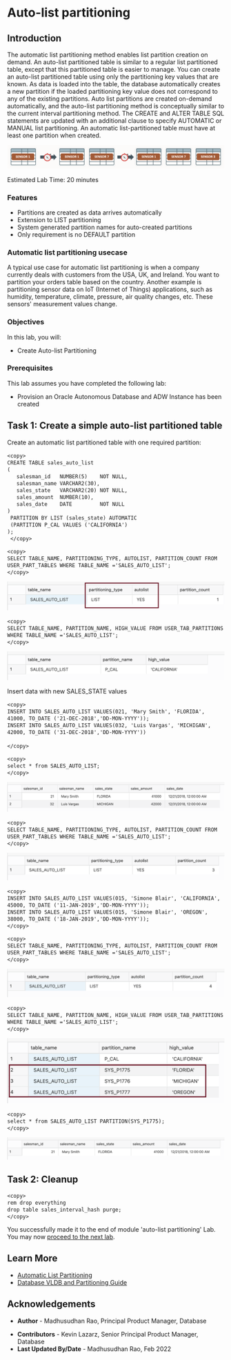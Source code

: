 # Auto-list partitioning 

## Introduction
 
The automatic list partitioning method enables list partition creation on demand. An auto-list partitioned table is similar to a regular list partitioned table, except that this partitioned table is easier to manage. You can create an auto-list partitioned table using only the partitioning key values that are known. As data is loaded into the table, the database automatically creates a new partition if the loaded partitioning key value does not correspond to any of the existing partitions. Auto list partitions are created on-demand automatically, and the auto-list partitioning method is conceptually similar to the current interval partitioning method. The CREATE and ALTER TABLE SQL statements are updated with an additional clause to specify AUTOMATIC or MANUAL list partitioning. An automatic list-partitioned table must have at least one partition when created. 
 
 ![Image alt text](images/auto-list-partitioning-intro.png "Auto List Partition")

 Estimated Lab Time: 20 minutes

### Features

*  Partitions are created as data arrives automatically
*  Extension to LIST partitioning
*  System generated partition names for auto-created partitions
*  Only requirement is no DEFAULT partition


### Automatic list partitioning usecase

A typical use case for automatic list partitioning is when a company currently deals with customers from the USA, UK, and Ireland. You want to partition your orders table based on the country. Another example is partitioning sensor data on IoT (Internet of Things) applications, such as humidity, temperature, climate, pressure, air quality changes, etc. These sensors' measurement values change.
 
### Objectives
 
In this lab, you will:
* Create Auto-list Partitioning 

### Prerequisites
This lab assumes you have completed the following lab:

- Provision an Oracle Autonomous Database and ADW Instance has been created

## Task 1: Create a simple auto-list partitioned table

Create an automatic list partitioned table with one required partition:
 

```
<copy>
CREATE TABLE sales_auto_list  
(  
   salesman_id   NUMBER(5)    NOT NULL,  
   salesman_name VARCHAR2(30),  
   sales_state   VARCHAR2(20) NOT NULL,  
   sales_amount  NUMBER(10),  
   sales_date    DATE         NOT NULL  
)  
 PARTITION BY LIST (sales_state) AUTOMATIC  
 (PARTITION P_CAL VALUES ('CALIFORNIA')  
);
 </copy>
```
 
```
<copy>
SELECT TABLE_NAME, PARTITIONING_TYPE, AUTOLIST, PARTITION_COUNT FROM USER_PART_TABLES WHERE TABLE_NAME ='SALES_AUTO_LIST';
</copy>
```

 ![Image alt text](images/sales-auto-list-select.png "Auto List Partition")

```
<copy>
SELECT TABLE_NAME, PARTITION_NAME, HIGH_VALUE FROM USER_TAB_PARTITIONS WHERE TABLE_NAME ='SALES_AUTO_LIST';
</copy>
```

 ![Image alt text](images/sales-auto-list-select-2.png "Auto List Partition")

Insert data with new SALES_STATE values

```
<copy>
INSERT INTO SALES_AUTO_LIST VALUES(021, 'Mary Smith', 'FLORIDA', 41000, TO_DATE ('21-DEC-2018','DD-MON-YYYY'));
INSERT INTO SALES_AUTO_LIST VALUES(032, 'Luis Vargas', 'MICHIGAN', 42000, TO_DATE ('31-DEC-2018','DD-MON-YYYY'))

</copy>
```

```
<copy>
select * from SALES_AUTO_LIST;
</copy>
```

![Image alt text](images/sales-auto-list-select-data.png "Auto List Partition")

 ```
<copy>
SELECT TABLE_NAME, PARTITIONING_TYPE, AUTOLIST, PARTITION_COUNT FROM USER_PART_TABLES WHERE TABLE_NAME ='SALES_AUTO_LIST';
</copy>
```

![Image alt text](images/sales-auto-list-select-data-2.png "Auto List Partition")

```
<copy>
INSERT INTO SALES_AUTO_LIST VALUES(015, 'Simone Blair', 'CALIFORNIA', 45000, TO_DATE ('11-JAN-2019','DD-MON-YYYY'));
INSERT INTO SALES_AUTO_LIST VALUES(015, 'Simone Blair', 'OREGON', 38000, TO_DATE ('18-JAN-2019','DD-MON-YYYY'));
</copy>
```

```
<copy>
SELECT TABLE_NAME, PARTITIONING_TYPE, AUTOLIST, PARTITION_COUNT FROM USER_PART_TABLES WHERE TABLE_NAME ='SALES_AUTO_LIST';
</copy>
```

![Image alt text](images/sales-auto-list-select-data-3.png "Auto List Partition")

```
<copy>
SELECT TABLE_NAME, PARTITION_NAME, HIGH_VALUE FROM USER_TAB_PARTITIONS WHERE TABLE_NAME ='SALES_AUTO_LIST';
</copy>
```

![Image alt text](images/sales-auto-list-select-data-4.png "Auto List Partition")

```
<copy>
select * from SALES_AUTO_LIST PARTITION(SYS_P1775);
</copy>
```

![Image alt text](images/sales-auto-list-select-data-5.png "Auto List Partition")

## Task 2: Cleanup

```
<copy>
rem drop everything 
drop table sales_interval_hash purge;
</copy>
```
  
You successfully made it to the end of module 'auto-list partitioning' Lab.  You may now [proceed to the next lab](#next).

## Learn More

* [Automatic List Partitioning](https://livesql.oracle.com/apex/livesql/file/content_HU7JYQY0PKB0PHLIGNXWWEYLO.html)
* [Database VLDB and Partitioning Guide](https://docs.oracle.com/en/database/oracle/oracle-database/21/vldbg/create-composite-partition-table.html#GUID-9ECF0F94-57BB-45F8-824F-48B320F23D9C)

## Acknowledgements

- **Author** - Madhusudhan Rao, Principal Product Manager, Database
* **Contributors** - Kevin Lazarz, Senior Principal Product Manager, Database  
* **Last Updated By/Date** -  Madhusudhan Rao, Feb 2022 
